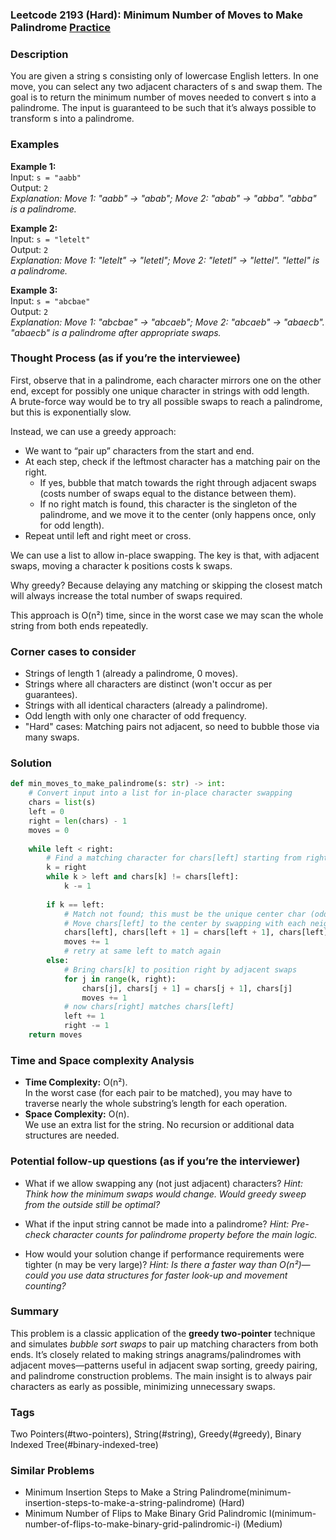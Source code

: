 ### Leetcode 2193 (Hard): Minimum Number of Moves to Make Palindrome [Practice](https://leetcode.com/problems/minimum-number-of-moves-to-make-palindrome)

### Description  
You are given a string s consisting only of lowercase English letters. In one move, you can select any two adjacent characters of s and swap them. The goal is to return the minimum number of moves needed to convert s into a palindrome. The input is guaranteed to be such that it’s always possible to transform s into a palindrome.

### Examples  

**Example 1:**  
Input: `s = "aabb"`  
Output: `2`  
*Explanation: Move 1: "aabb" → "abab"; Move 2: "abab" → "abba". "abba" is a palindrome.*

**Example 2:**  
Input: `s = "letelt"`  
Output: `2`  
*Explanation: Move 1: "letelt" → "letetl"; Move 2: "letetl" → "lettel". "lettel" is a palindrome.*

**Example 3:**  
Input: `s = "abcbae"`  
Output: `2`  
*Explanation: Move 1: "abcbae" → "abcaeb"; Move 2: "abcaeb" → "abaecb". "abaecb" is a palindrome after appropriate swaps.*

### Thought Process (as if you’re the interviewee)  
First, observe that in a palindrome, each character mirrors one on the other end, except for possibly one unique character in strings with odd length.  
A brute-force way would be to try all possible swaps to reach a palindrome, but this is exponentially slow.

Instead, we can use a greedy approach:

- We want to “pair up” characters from the start and end.
- At each step, check if the leftmost character has a matching pair on the right.  
    - If yes, bubble that match towards the right through adjacent swaps (costs number of swaps equal to the distance between them).
    - If no right match is found, this character is the singleton of the palindrome, and we move it to the center (only happens once, only for odd length).
- Repeat until left and right meet or cross.

We can use a list to allow in-place swapping. The key is that, with adjacent swaps, moving a character k positions costs k swaps.

Why greedy? Because delaying any matching or skipping the closest match will always increase the total number of swaps required.

This approach is O(n²) time, since in the worst case we may scan the whole string from both ends repeatedly.

### Corner cases to consider  
- Strings of length 1 (already a palindrome, 0 moves).
- Strings where all characters are distinct (won't occur as per guarantees).
- Strings with all identical characters (already a palindrome).
- Odd length with only one character of odd frequency.
- "Hard" cases: Matching pairs not adjacent, so need to bubble those via many swaps.

### Solution

```python
def min_moves_to_make_palindrome(s: str) -> int:
    # Convert input into a list for in-place character swapping
    chars = list(s)
    left = 0
    right = len(chars) - 1
    moves = 0
    
    while left < right:
        # Find a matching character for chars[left] starting from right
        k = right
        while k > left and chars[k] != chars[left]:
            k -= 1
        
        if k == left:
            # Match not found; this must be the unique center char (odd length)
            # Move chars[left] to the center by swapping with each neighbor
            chars[left], chars[left + 1] = chars[left + 1], chars[left]
            moves += 1
            # retry at same left to match again
        else:
            # Bring chars[k] to position right by adjacent swaps
            for j in range(k, right):
                chars[j], chars[j + 1] = chars[j + 1], chars[j]
                moves += 1
            # now chars[right] matches chars[left]
            left += 1
            right -= 1
    return moves
```

### Time and Space complexity Analysis  

- **Time Complexity:** O(n²).  
  In the worst case (for each pair to be matched), you may have to traverse nearly the whole substring’s length for each operation.
- **Space Complexity:** O(n).  
  We use an extra list for the string. No recursion or additional data structures are needed.

### Potential follow-up questions (as if you’re the interviewer)  

- What if we allow swapping any (not just adjacent) characters?
  *Hint: Think how the minimum swaps would change. Would greedy sweep from the outside still be optimal?*

- What if the input string cannot be made into a palindrome?
  *Hint: Pre-check character counts for palindrome property before the main logic.*

- How would your solution change if performance requirements were tighter (n may be very large)?
  *Hint: Is there a faster way than O(n²)—could you use data structures for faster look-up and movement counting?*

### Summary
This problem is a classic application of the **greedy two-pointer** technique and simulates *bubble sort swaps* to pair up matching characters from both ends. It’s closely related to making strings anagrams/palindromes with adjacent moves—patterns useful in adjacent swap sorting, greedy pairing, and palindrome construction problems. The main insight is to always pair characters as early as possible, minimizing unnecessary swaps.

### Tags
Two Pointers(#two-pointers), String(#string), Greedy(#greedy), Binary Indexed Tree(#binary-indexed-tree)

### Similar Problems
- Minimum Insertion Steps to Make a String Palindrome(minimum-insertion-steps-to-make-a-string-palindrome) (Hard)
- Minimum Number of Flips to Make Binary Grid Palindromic I(minimum-number-of-flips-to-make-binary-grid-palindromic-i) (Medium)